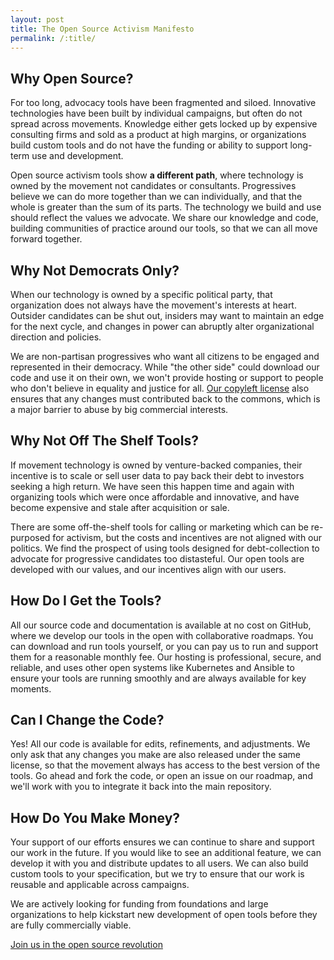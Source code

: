 ```yaml
---
layout: post
title: The Open Source Activism Manifesto
permalink: /:title/
---
```


## Why Open Source?

For too long, advocacy tools have been fragmented and siloed. Innovative technologies have been built by individual campaigns, but often do not spread across movements. Knowledge either gets locked up by expensive consulting firms and sold as a product at high margins, or organizations build custom tools and do not have the funding or ability to support long-term use and development.

Open source activism tools show __a different path__, where technology is owned by the movement not candidates or consultants. Progressives believe we can do more together than we can individually, and that the whole is greater than the sum of its parts. The technology we build and use should reflect the values we advocate. We share our knowledge and code, building communities of practice around our tools, so that we can all move forward together.

## Why Not Democrats Only?

When our technology is owned by a specific political party, that organization does not always have the movement's interests at heart. Outsider candidates can be shut out, insiders may want to maintain an edge for the next cycle, and changes in power can abruptly alter organizational direction and policies.

We are non-partisan progressives who want all citizens to be engaged and represented in their democracy. While "the other side" could download our code and use it on their own, we won't provide hosting or support to people who don't believe in equality and justice for all. <a href="https://opensource.org/osd">Our copyleft license</a> also ensures that any changes must contributed back to the commons, which is a major barrier to abuse by big commercial interests.

## Why Not Off The Shelf Tools?

If movement technology is owned by venture-backed companies, their incentive is to scale or sell user data to pay back their debt to investors seeking a high return. We have seen this happen time and again with organizing tools which were once affordable and innovative, and have become expensive and stale after acquisition or sale.

There are some off-the-shelf tools for calling or marketing which can be re-purposed for activism, but the costs and incentives are not aligned with our politics. We find the prospect of using tools designed for debt-collection to advocate for progressive candidates too distasteful. Our open tools are developed with our values, and our incentives align with our users.

## How Do I Get the Tools?

All our source code and documentation is available at no cost on GitHub, where we develop our tools in the open with collaborative roadmaps. You can download and run tools yourself, or you can pay us to run and support them for a reasonable monthly fee. Our hosting is professional, secure, and reliable, and uses other open systems like Kubernetes and Ansible to ensure your tools are running smoothly and are always available for key moments.

## Can I Change the Code?

Yes! All our code is available for edits, refinements, and adjustments. We only ask that any changes you make are also released under the same license, so that the movement always has access to the best version of the tools. Go ahead and fork the code, or open an issue on our roadmap, and we'll work with you to integrate it back into the main repository.

## How Do You Make Money?

Your support of our efforts ensures we can continue to share and support our work in the future. If you would like to see an additional feature, we can develop it with you and distribute updates to all users. We can also build custom tools to your specification, but we try to ensure that our work is reusable and applicable across campaigns.

We are actively looking for funding from foundations and large organizations to help kickstart new development of open tools before they are fully commercially viable.

<a href="{{site.url}}{{site.baseurl}}/contact/" class="special">Join us in the open source revolution</a>